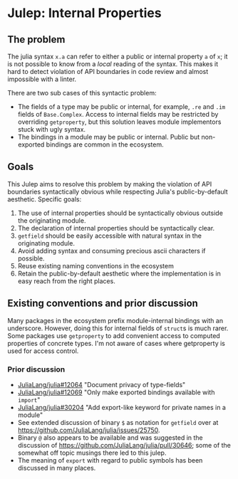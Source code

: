 # Julep: Internal Properties

## The problem

The julia syntax `x.a` can refer to either a public or internal property `a` of `x`; it is not possible to know from a *local* reading of the syntax. This makes it hard to detect violation of API boundaries in code review and almost impossible with a linter.

There are two sub cases of this syntactic problem:
* The fields of a type may be public or internal, for example, `.re` and `.im` fields of `Base.Complex`. Access to internal fields may be restricted by overriding `getproperty`, but this solution leaves module implementors stuck with ugly syntax.
* The bindings in a module may be public or internal. Public but non-exported bindings are common in the ecosystem.

## Goals

This Julep aims to resolve this problem by making the violation of API boundaries syntactically obvious while respecting Julia's public-by-default aesthetic. Specific goals:

1. The use of internal properties should be syntactically obvious outside the originating module.
2. The declaration of internal properties should be syntactically clear.
3. `getfield` should be easily accessible with natural syntax in the originating module.
4. Avoid adding syntax and consuming precious ascii characters if possible.
5. Reuse existing naming conventions in the ecosystem
6. Retain the public-by-default aesthetic where the implementation is in easy reach from the right places.

## Existing conventions and prior discussion

Many packages in the ecosystem prefix module-internal bindings with an underscore. However, doing this for internal fields of `struct`s is much rarer. Some packages use `getproperty` to add convenient access to computed properties of concrete types. I'm not aware of cases where getproperty is used for access control.

### Prior discussion

* [JuliaLang/julia#12064](https://github.com/JuliaLang/julia/issues/12064) "Document privacy of type-fields"
* [JuliaLang/julia#12069](https://github.com/JuliaLang/julia/issues/12069) "Only make exported bindings available with `import`"
* [JuliaLang/julia#30204](https://github.com/JuliaLang/julia/issues/30204) "Add export-like keyword for private names in a module"
* See extended discussion of binary `$` as notation for `getfield` over at https://github.com/JuliaLang/julia/issues/25750.
* Binary `@` also appears to be available and was suggested in the discussion of https://github.com/JuliaLang/julia/pull/30646; some of the somewhat off topic musings there led to this julep.
* The meaning of `export` with regard to public symbols has been discussed in many places.
